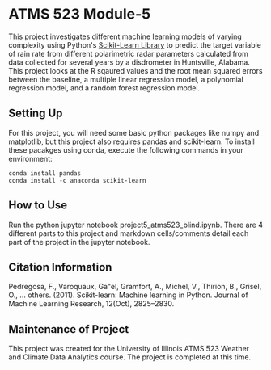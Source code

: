 # ATMS 523 Module-5

This project investigates different machine learning models of varying complexity using Python's [Scikit-Learn Library](https://scikit-learn.org/stable/about.html) to predict the target variable of rain rate from different polarimetric radar parameters calculated from data collected for several years by a disdrometer in Huntsville, Alabama. This project looks at the R sqaured values and the root mean squared errors between the baseline, a multiple linear regression model, a polynomial regression model, and a random forest regression model.

## Setting Up
For this project, you will need some basic python packages like numpy and matplotlib, but this project also requires pandas and scikit-learn. To install these pacakges using conda, execute the following commands in your environment:
    
    conda install pandas
    conda install -c anaconda scikit-learn

## How to Use
Run the python jupyter notebook project5_atms523_blind.ipynb. There are 4 different parts to this project and markdown cells/comments detail each part of the project in the jupyter notebook.

## Citation Information
Pedregosa, F., Varoquaux, Ga"el, Gramfort, A., Michel, V., Thirion, B., Grisel, O., … others. (2011). Scikit-learn: Machine learning in Python. Journal of Machine Learning Research, 12(Oct), 2825–2830.

## Maintenance of Project
This project was created for the University of Illinois ATMS 523 Weather and Climate Data Analytics course. The project is completed at this time.
